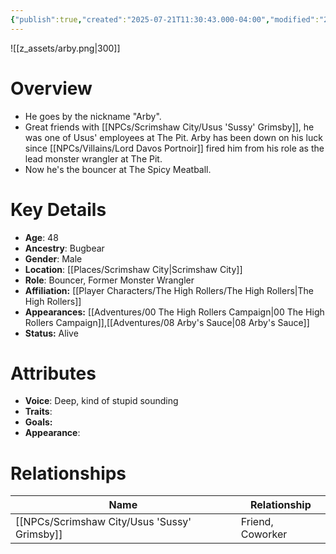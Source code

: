 ```yaml
---
{"publish":true,"created":"2025-07-21T11:30:43.000-04:00","modified":"2025-10-22T09:15:31.381-04:00","published":"2025-10-22T09:15:31.381-04:00","cssclasses":"","Age":"48","Ancestry":["Bugbear"],"Gender":"Male","Location":["[[Scrimshaw City]]"],"Role":["Bouncer, Former Monster Wrangler"],"Affiliation":["[[The High Rollers]]"],"Appearances":["[[00 The High Rollers Campaign]]","[[08 Arby's Sauce]]"],"Status":"Alive","Authors":["Jordan"]}
---
```


![[z_assets/arby.png|300]]

# Overview
- He goes by the nickname "Arby".
- Great friends with [[NPCs/Scrimshaw City/Usus 'Sussy' Grimsby]], he was one of Usus' employees at The Pit. Arby has been down on his luck since [[NPCs/Villains/Lord Davos Portnoir]] fired him from his role as the lead monster wrangler at The Pit. 
- Now he's the bouncer at The Spicy Meatball.

# Key Details
- **Age**: 48
- **Ancestry**: Bugbear
- **Gender**: Male
- **Location**: [[Places/Scrimshaw City\|Scrimshaw City]]
- **Role**: Bouncer, Former Monster Wrangler
- **Affiliation:** [[Player Characters/The High Rollers/The High Rollers\|The High Rollers]]
- **Appearances:** [[Adventures/00 The High Rollers Campaign\|00 The High Rollers Campaign]],[[Adventures/08 Arby's Sauce\|08 Arby's Sauce]]
- **Status:** Alive

# Attributes
- **Voice**: Deep, kind of stupid sounding
- **Traits**: 
- **Goals:** 
- **Appearance**: 

# Relationships

| Name             | Relationship     |
| ---------------- | ---------------- |
| [[NPCs/Scrimshaw City/Usus 'Sussy' Grimsby]] | Friend, Coworker |
